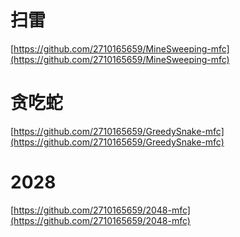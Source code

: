 # 扫雷
[https://github.com/2710165659/MineSweeping-mfc](https://github.com/2710165659/MineSweeping-mfc)
# 贪吃蛇
[https://github.com/2710165659/GreedySnake-mfc](https://github.com/2710165659/GreedySnake-mfc)
# 2028
[https://github.com/2710165659/2048-mfc](https://github.com/2710165659/2048-mfc)